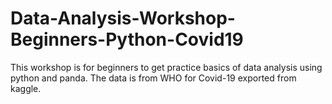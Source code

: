 # Data-Analysis-Workshop-Beginners-Python-Covid19
This workshop is for beginners to get practice basics of data analysis using python and panda. The data is from WHO for Covid-19 exported from kaggle.
